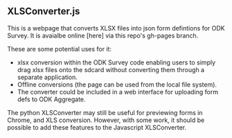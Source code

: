 XLSConverter.js
---------------

This is a webpage that converts XLSX files into json form defintions for ODK Survey.
It is avaialbe online [here] via this repo's gh-pages branch.

These are some potential uses for it:

- xlsx conversion within the ODK Survey code enabling users to simply drag xlsx files onto the sdcard
without converting them through a separate application.
- Offline conversions (the page can be used from the local file system).
- The converter could be included in a web interface for uploading form defs to ODK Aggregate.

The python XLSConverter may still be useful for previewing forms in Chrome, and XLS conversion.
However, with some work, it should be possible to add these features to the Javascript XLSConverter.

